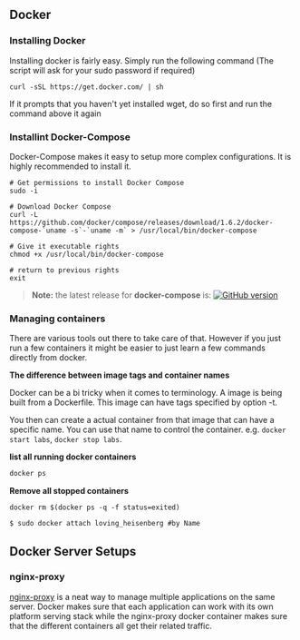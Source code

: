 ## Docker
### Installing Docker
Installing docker is fairly easy. Simply run the following command
(The script will ask for your sudo password if required)

    curl -sSL https://get.docker.com/ | sh
    
If it prompts that you haven't yet installed wget, do so first and run the command above it again

### Installint Docker-Compose

Docker-Compose makes it easy to setup more complex configurations. It is highly recommended to install it.

```
# Get permissions to install Docker Compose
sudo -i

# Download Docker Compose
curl -L https://github.com/docker/compose/releases/download/1.6.2/docker-compose-`uname -s`-`uname -m` > /usr/local/bin/docker-compose

# Give it executable rights
chmod +x /usr/local/bin/docker-compose

# return to previous rights
exit
```
> **Note:** the latest release for **docker-compose** is: [![GitHub version](https://badge.fury.io/gh/docker%2Fcompose.svg)](https://badge.fury.io/gh/docker%2Fcompose)

### Managing containers
There are various tools out there to take care of that. However if you just run a few containers it might be easier to just learn a few commands directly from docker.

**The difference between image tags and container names**

Docker can be a bi tricky when it comes to terminology. A image is being built from a Dockerfile. This image can have tags specified by option -t.

You then can create a actual container from that image that can have a specific name. You can use that name to control the container. e.g. `docker start labs`, `docker stop labs`.

**list all running docker containers**

```sh
docker ps
```

**Remove all stopped containers**

```
docker rm $(docker ps -q -f status=exited)
```

```
$ sudo docker attach loving_heisenberg #by Name
```

## Docker Server Setups
### nginx-proxy
[nginx-proxy](https://hub.docker.com/r/jwilder/nginx-proxy/) is a neat way to manage multiple applications on the same server. Docker makes sure that each application can work with its own platform serving stack while the nginx-proxy docker container makes sure that the different containers all get their related traffic.


